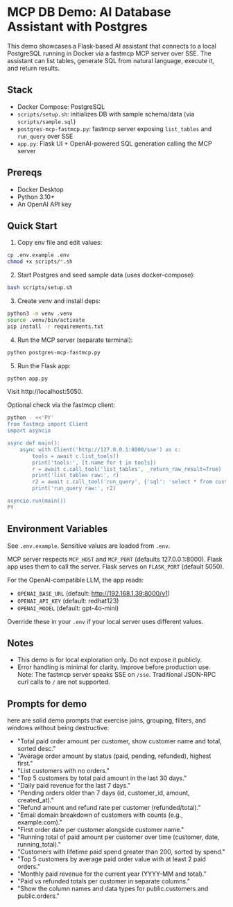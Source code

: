 # MCP DB Demo: AI Database Assistant with Postgres

This demo showcases a Flask-based AI assistant that connects to a local PostgreSQL running in Docker via a fastmcp MCP server over SSE. The assistant can list tables, generate SQL from natural language, execute it, and return results.

## Stack
- Docker Compose: PostgreSQL
- `scripts/setup.sh`: initializes DB with sample schema/data (via `scripts/sample.sql`)
- `postgres-mcp-fastmcp.py`: fastmcp server exposing `list_tables` and `run_query` over SSE
- `app.py`: Flask UI + OpenAI-powered SQL generation calling the MCP server

## Prereqs
- Docker Desktop
- Python 3.10+
- An OpenAI API key

## Quick Start
1. Copy env file and edit values:
```bash
cp .env.example .env
chmod +x scripts/*.sh
```

2. Start Postgres and seed sample data (uses docker-compose):
```bash
bash scripts/setup.sh
```

3. Create venv and install deps:
```bash
python3 -m venv .venv
source .venv/bin/activate
pip install -r requirements.txt
```

4. Run the MCP server (separate terminal):
```bash
python postgres-mcp-fastmcp.py
```

5. Run the Flask app:
```bash
python app.py
```

Visit http://localhost:5050.

Optional check via the fastmcp client:
```bash
python - <<'PY'
from fastmcp import Client
import asyncio

async def main():
	async with Client('http://127.0.0.1:8000/sse') as c:
		tools = await c.list_tools()
		print('tools:', [t.name for t in tools])
		r = await c.call_tool('list_tables', _return_raw_result=True)
		print('list_tables raw:', r)
		r2 = await c.call_tool('run_query', {'sql': 'select * from customers limit 1'}, _return_raw_result=True)
		print('run_query raw:', r2)

asyncio.run(main())
PY
```

## Environment Variables
See `.env.example`. Sensitive values are loaded from `.env`.

MCP server respects `MCP_HOST` and `MCP_PORT` (defaults 127.0.0.1:8000). Flask app uses them to call the server. Flask serves on `FLASK_PORT` (default 5050).

For the OpenAI-compatible LLM, the app reads:
- `OPENAI_BASE_URL` (default: http://192.168.1.39:8000/v1)
- `OPENAI_API_KEY` (default: redhat123)
- `OPENAI_MODEL` (default: gpt-4o-mini)

Override these in your `.env` if your local server uses different values.


## Notes
- This demo is for local exploration only. Do not expose it publicly.
- Error handling is minimal for clarity. Improve before production use.
Note: The fastmcp server speaks SSE on `/sse`. Traditional JSON-RPC curl calls to `/` are not supported.

## Prompts for demo 
here are solid demo prompts that exercise joins, grouping, filters, and windows without being destructive:  

- "Total paid order amount per customer, show customer name and total, sorted desc."
- "Average order amount by status (paid, pending, refunded), highest first."
- "List customers with no orders."
- "Top 5 customers by total paid amount in the last 30 days."
- "Daily paid revenue for the last 7 days."
- "Pending orders older than 7 days (id, customer_id, amount, created_at)."
- "Refund amount and refund rate per customer (refunded/total)."
- "Email domain breakdown of customers with counts (e.g., example.com)."
- "First order date per customer alongside customer name."
- "Running total of paid amount per customer over time (customer, date, running_total)."
- "Customers with lifetime paid spend greater than 200, sorted by spend."
- "Top 5 customers by average paid order value with at least 2 paid orders."
- "Monthly paid revenue for the current year (YYYY-MM and total)."
- "Paid vs refunded totals per customer in separate columns."
- "Show the column names and data types for public.customers and public.orders."
